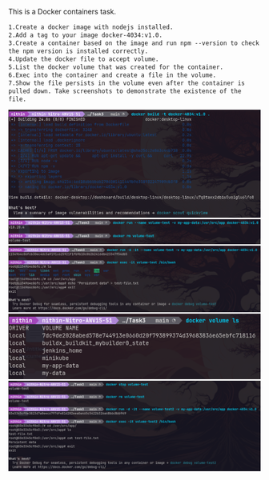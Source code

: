 This is a Docker containers task. 

    1.Create a docker image with nodejs installed.
    2.Add a tag to your image docker-4034:v1.0. 
    3.Create a container based on the image and run npm --version to check the npm version is installed correctly. 
    4.Update the docker file to accept volume. 
    5.List the docker volume that was created for the container. 
    6.Exec into the container and create a file in the volume. 
    7.Show the file persists in the volume even after the container is pulled down. Take screenshots to demonstrate the existence of the file.

![Screenshots](./Screenshots/1.png)
![Screenshots](./Screenshots/2.png)
![Screenshots](./Screenshots/3.png)
![Screenshots](./Screenshots/4.png)
![Screenshots](./Screenshots/5.png)